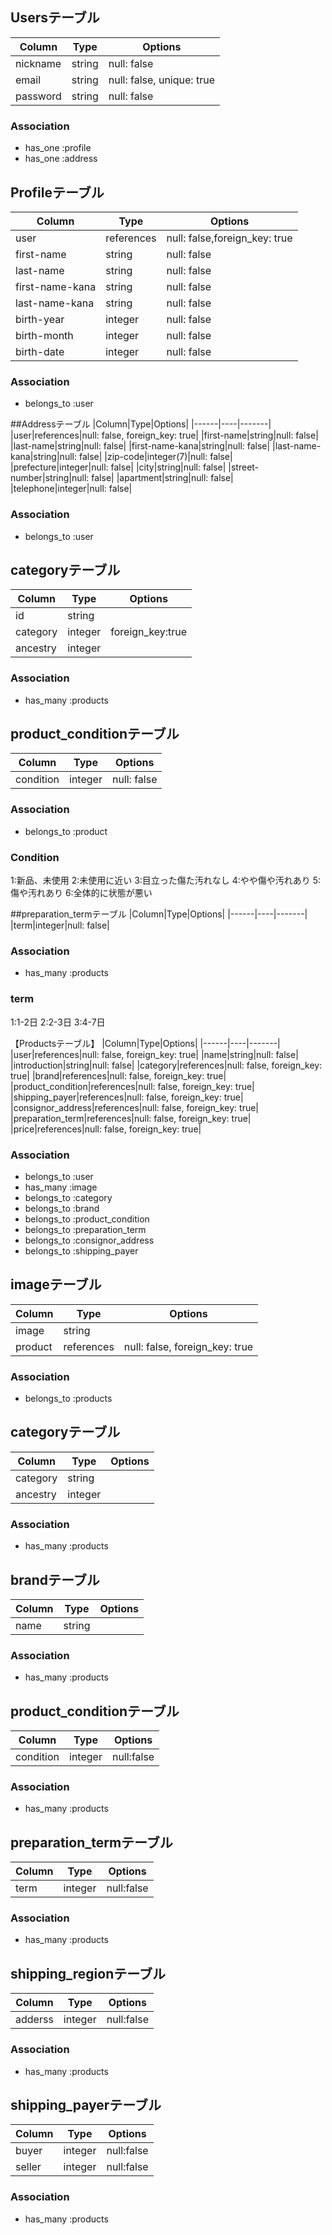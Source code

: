## Usersテーブル
|Column|Type|Options|
|------|----|-------|
|nickname|string|null: false|
|email|string|null: false, unique: true|
|password|string|null: false|
### Association
- has_one :profile
- has_one :address
## Profileテーブル
|Column|Type|Options|
|------|----|-------|
|user|references|null: false,foreign_key: true|
|first-name|string|null: false|
|last-name|string|null: false|
|first-name-kana|string|null: false|
|last-name-kana|string|null: false|
|birth-year|integer|null: false|
|birth-month|integer|null: false|
|birth-date|integer|null: false|
### Association
- belongs_to :user

##Addressテーブル
|Column|Type|Options|
|------|----|-------|
|user|references|null: false, foreign_key: true|
|first-name|string|null: false|
|last-name|string|null: false|
|first-name-kana|string|null: false|
|last-name-kana|string|null: false|
|zip-code|integer(7)|null: false|
|prefecture|integer|null: false|
|city|string|null: false|
|street-number|string|null: false|
|apartment|string|null: false|
|telephone|integer|null: false|
### Association
- belongs_to :user

## categoryテーブル
|Column|Type|Options|
|------|----|-------|
|id|string|
|category|integer|foreign_key:true|
|ancestry|integer|

### Association
- has_many :products

## product_conditionテーブル
|Column|Type|Options|
|------|----|-------|
|condition|integer|null: false|
### Association
- belongs_to :product
### Condition
1:新品、未使用
2:未使用に近い
3:目立った傷た汚れなし
4:やや傷や汚れあり
5:傷や汚れあり
6:全体的に状態が悪い

##preparation_termテーブル
|Column|Type|Options|
|------|----|-------|
|term|integer|null: false|
### Association
- has_many :products
### term
1:1-2日
2:2-3日
3:4-7日

【Productsテーブル】
|Column|Type|Options|
|------|----|-------|
|user|references|null: false, foreign_key: true|
|name|string|null: false|
|introduction|string|null: false|
|category|references|null: false, foreign_key: true|
|brand|references|null: false, foreign_key: true|
|product_condition|references|null: false, foreign_key: true|
|shipping_payer|references|null: false, foreign_key: true|
|consignor_address|references|null: false, foreign_key: true|
|preparation_term|references|null: false, foreign_key: true|
|price|references|null: false, foreign_key: true|
### Association
- belongs_to :user
- has_many :image
- belongs_to :category
- belongs_to :brand
- belongs_to :product_condition
- belongs_to :preparation_term
- belongs_to :consignor_address
- belongs_to :shipping_payer
## imageテーブル
|Column|Type|Options|
|------|----|-------|
|image|string|
|product|references|null: false, foreign_key: true|
### Association
- belongs_to :products
## categoryテーブル
|Column|Type|Options|
|------|----|-------|
|category|string|
|ancestry|integer|
### Association
- has_many :products
## brandテーブル
|Column|Type|Options|
|------|----|-------|
|name|string|
### Association
- has_many :products
## product_conditionテーブル
|Column|Type|Options|
|------|----|-------|
|condition|integer|null:false|
### Association
- has_many :products
## preparation_termテーブル
|Column|Type|Options|
|------|----|-------|
|term|integer|null:false|
### Association
- has_many :products
## shipping_regionテーブル
|Column|Type|Options|
|------|----|-------|
|adderss|integer|null:false|
### Association
- has_many :products
## shipping_payerテーブル
|Column|Type|Options|
|------|----|-------|
|buyer|integer|null:false|
|seller|integer|null:false|
### Association
- has_many :products
